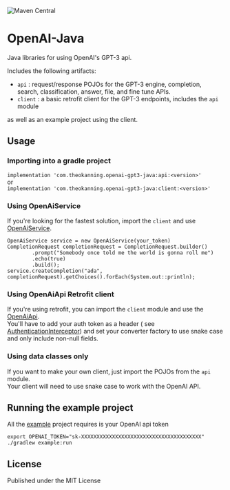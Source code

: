 ![Maven Central](https://img.shields.io/maven-central/v/com.theokanning.openai-gpt3-java/client?color=blue)

# OpenAI-Java

Java libraries for using OpenAI's GPT-3 api.

Includes the following artifacts:

- `api` : request/response POJOs for the GPT-3 engine, completion, search, classification, answer, file, and fine tune
  APIs.
- `client` : a basic retrofit client for the GPT-3 endpoints, includes the `api` module

as well as an example project using the client.

## Usage

### Importing into a gradle project

`implementation 'com.theokanning.openai-gpt3-java:api:<version>'`  
or   
`implementation 'com.theokanning.openai-gpt3-java:client:<version>'`

### Using OpenAiService

If you're looking for the fastest solution, import the `client` and
use [OpenAiService](client/src/main/java/com/theokanning/openai/OpenAiService.java).

```
OpenAiService service = new OpenAiService(your_token)
CompletionRequest completionRequest = CompletionRequest.builder()
        .prompt("Somebody once told me the world is gonna roll me")
        .echo(true)
        .build();
service.createCompletion("ada", completionRequest).getChoices().forEach(System.out::println);
```

### Using OpenAiApi Retrofit client

If you're using retrofit, you can import the `client` module and use
the [OpenAiApi](client/src/main/java/com/theokanning/openai/OpenAiApi.java).  
You'll have to add your auth token as a header (
see [AuthenticationInterceptor](client/src/main/java/com/theokanning/openai/AuthenticationInterceptor.java))
and set your converter factory to use snake case and only include non-null fields.

### Using data classes only

If you want to make your own client, just import the POJOs from the `api` module.  
Your client will need to use snake case to work with the OpenAI API.

## Running the example project

All the [example](example/src/main/java/example/OpenAiApiExample.java) project requires is your OpenAI api token

```
export OPENAI_TOKEN="sk-XXXXXXXXXXXXXXXXXXXXXXXXXXXXXXXXXXXXXXX"
./gradlew example:run
```

## License

Published under the MIT License

